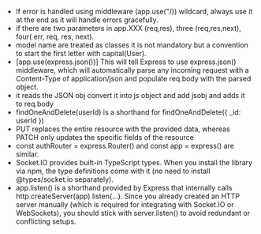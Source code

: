  - If error is handled using middleware (app.use("/)) wildcard, always use it at the end as it will handle errors gracefully.
 - if there are two parameters in app.XXX (req,res), three (req,res,next), four( err, req, res, next).
 - model name are treated as classes it is not mandatory but a convention to start the first letter with capital(User).
 - [app.use(express.json())] This will tell Express to use express.json() middleware, which will automatically parse any incoming request with a Content-Type of application/json and populate req.body with the parsed object.
 - it reads the JSON obj convert it into js object and add jsobj and adds it to req.body
 - findOneAndDelete(userId) is a shorthand for findOneAndDelete({ _id: userId }) 
 - PUT replaces the entire resource with the provided data, whereas PATCH only updates the specific fields of the resource
 - const authRouter = express.Router() and const app = express() are similar.
 - Socket.IO provides built-in TypeScript types. When you install the library via npm, the type definitions come with it (no need to install @types/socket.io separately).
 - app.listen() is a shorthand provided by Express that internally calls http.createServer(app).listen(...).
  Since you already created an HTTP server manually (which is required for integrating with Socket.IO or WebSockets), you should stick with server.listen() to avoid redundant or conflicting setups.

